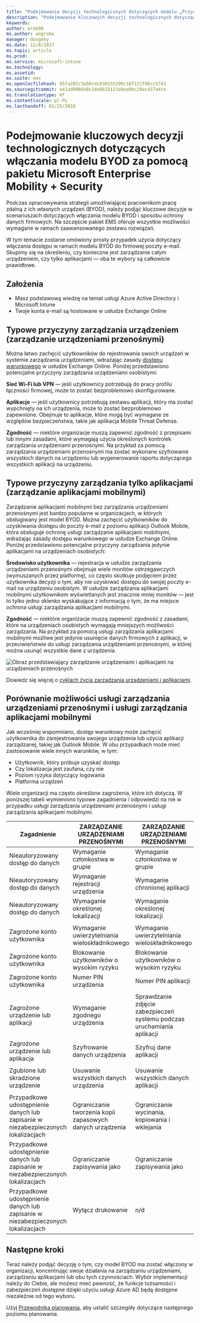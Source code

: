 ```yaml
---
title: "Podejmowanie decyzji technologicznych dotyczących modelu „Przynieś własne urządzenie” (BYOD, Bring Your Own Device) za pomocą pakietu EMS"
description: "Podejmowanie kluczowych decyzji technologicznych dotyczących włączania modelu BYOD i ochrony danych firmowych za pomocą pakietu Microsoft Enterprise Mobility + Security."
keywords: 
author: arob98
ms.author: angrobe
manager: dougeby
ms.date: 12/8/2017
ms.topic: article
ms.prod: 
ms.service: microsoft-intune
ms.technology: 
ms.assetid: 
ms.suite: ems
ms.openlocfilehash: 85fa202c3e80cdc830155299c16f121f96cc5742
ms.sourcegitcommit: a41ad9988a8c14e6b15123a9ea9bc29ac437a4ce
ms.translationtype: HT
ms.contentlocale: pl-PL
ms.lasthandoff: 01/25/2018
---
```

# <a name="technology-decisions-for-enabling-byod-with-microsoft-enterprise-mobility--security-ems"></a>Podejmowanie kluczowych decyzji technologicznych dotyczących włączania modelu BYOD za pomocą pakietu Microsoft Enterprise Mobility + Security

Podczas opracowywania strategii umożliwiającej pracownikom pracę zdalną z ich własnych urządzeń (BYOD), należy podjąć kluczowe decyzje w scenariuszach dotyczących włączania modelu BYOD i sposobu ochrony danych firmowych. Na szczęście pakiet EMS oferuje wszystkie możliwości wymagane w ramach zaawansowanego zestawu rozwiązań.  

W tym temacie zostanie omówiony prosty przypadek użycia dotyczący włączania dostępu w ramach modelu BYOD do firmowej poczty e-mail. Skupimy się na określeniu, czy konieczne jest zarządzanie całym urządzeniem, czy tylko aplikacjami — oba te wybory są całkowicie prawidłowe.

## <a name="assumptions"></a>Założenia
* Masz podstawową wiedzę na temat usługi Azure Active Directory i Microsoft Intune
* Twoje konta e-mail są hostowane w usłudze Exchange Online

## <a name="common-reasons-to-manage-the-device-mdm"></a>Typowe przyczyny zarządzania urządzeniem (zarządzanie urządzeniami przenośnymi)
Można łatwo zachęcić użytkowników do rejestrowania swoich urządzeń w systemie zarządzania urządzeniami, wdrażając zasady [dostępu warunkowego](https://docs.microsoft.com/azure/active-directory/active-directory-conditional-access-azure-portal) w usłudze Exchange Online. Poniżej przedstawiono potencjalne przyczyny zarządzania urządzeniami osobistymi:

**Sieć Wi-Fi lub VPN** — jeśli użytkownicy potrzebują do pracy profilu łączności firmowej, może to zostać bezproblemowo skonfigurowane.

**Aplikacje** — jeśli użytkownicy potrzebują zestawu aplikacji, który ma zostać wypchnięty na ich urządzenia, może to zostać bezproblemowo zapewnione. Obejmuje to aplikacje, które mogą być wymagane ze względów bezpieczeństwa, takie jak aplikacja Mobile Threat Defense.

**Zgodność** — niektóre organizacje muszą zapewnić zgodność z przepisami lub innymi zasadami, które wymagają użycia określonych kontrolek zarządzania urządzeniami przenośnymi. Na przykład za pomocą zarządzania urządzeniami przenośnymi ma zostać wykonane szyfrowanie wszystkich danych na urządzeniu lub wygenerowanie raportu dotyczącego wszystkich aplikacji na urządzeniu.

## <a name="common-reasons-to-only-manage-the-apps-mam"></a>Typowe przyczyny zarządzania tylko aplikacjami (zarządzanie aplikacjami mobilnymi)
Zarządzanie aplikacjami mobilnymi bez zarządzania urządzeniami przenośnymi jest bardzo popularne w organizacjach, w których obsługiwany jest model BYOD. Można zachęcić użytkowników do uzyskiwania dostępu do poczty e-mail z poziomu aplikacji Outlook Mobile, która obsługuje ochronę usługi zarządzanie aplikacjami mobilnymi, wdrażając zasady dostępu warunkowego w usłudze Exchange Online. Poniżej przedstawiono potencjalne przyczyny zarządzania jedynie aplikacjami na urządzeniach osobistych:

**Środowisko użytkownika** — rejestracja w usłudze zarządzania urządzeniami przenośnymi obejmuje wiele monitów ostrzegawczych (wymuszanych przez platformę), co często skutkuje podjęciem przez użytkownika decyzji o tym, aby nie uzyskiwać dostępu do swojej poczty e-mail na urządzeniu osobistym. W usłudze zarządzania aplikacjami mobilnymi użytkownikom wyświetlanych jest znacznie mniej monitów — jest to tylko jedno okienko wyskakujące z informacją o tym, że ma miejsce ochrona usługi zarządzania aplikacjami mobilnymi.

**Zgodność** — niektóre organizacje muszą zapewnić zgodność z zasadami, które na urządzeniach osobistych wymagają mniejszych możliwości zarządzania. Na przykład za pomocą usługi zarządzania aplikacjami mobilnymi możliwe jest jedynie usunięcie danych firmowych z aplikacji, w przeciwieństwie do usługi zarządzania urządzeniami przenośnymi, w której można usunąć wszystkie dane z urządzenia.

![Obraz przedstawiający zarządzanie urządzeniami i aplikacjami na urządzeniach przenośnych](./media/byod-app-device-mgmt.png)

Dowiedz się więcej o [cyklach życia zarządzania urządzeniami i aplikacjami](introduction-device-app-lifecycles.md).

## <a name="mdm-vs-mam-capability-comparison"></a>Porównanie możliwości usługi zarządzania urządzeniami przenośnymi i usługi zarządzania aplikacjami mobilnymi
Jak wcześniej wspomniano, dostęp warunkowy może zachęcić użytkownika do zarejestrowania swojego urządzenia lub użycia aplikacji zarządzanej, takiej jak Outlook Mobile. W obu przypadkach może mieć zastosowanie wiele innych warunków, w tym:

* Użytkownik, który próbuje uzyskać dostęp
* Czy lokalizacja jest zaufana, czy nie
*   Poziom ryzyka dotyczący logowania
* Platforma urządzeń

Wiele organizacji ma często określone zagrożenia, które ich dotyczą.  W poniższej tabeli wymieniono typowe zagadnienia i odpowiedzi na nie w przypadku usługi zarządzania urządzeniami przenośnymi i usługi zarządzania aplikacjami mobilnymi.

| Zagadnienie   |   ZARZĄDZANIE URZĄDZENIAMI PRZENOŚNYMI  |   ZARZĄDZANIE URZĄDZENIAMI PRZENOŚNYMI  |
|------------|--------|--------|
|Nieautoryzowany dostęp do danych | Wymaganie członkostwa w grupie | Wymaganie członkostwa w grupie |
|Nieautoryzowany dostęp do danych | Wymaganie rejestracji urządzenia | Wymaganie chronionej aplikacji |
|Nieautoryzowany dostęp do danych | Wymaganie określonej lokalizacji | Wymaganie określonej lokalizacji |
| | | |
|Zagrożone konto użytkownika| Wymaganie uwierzytelniania wieloskładnikowego | Wymaganie uwierzytelniania wieloskładnikowego|
|Zagrożone konto użytkownika | Blokowanie użytkowników o wysokim ryzyku | Blokowanie użytkowników o wysokim ryzyku |
|Zagrożone konto użytkownika | Numer PIN urządzenia | Numer PIN aplikacji |
| | | |
| Zagrożone urządzenie lub aplikacji | Wymaganie zgodnego urządzenia | Sprawdzanie zdjęcie zabezpieczeń systemu podczas uruchamiania aplikacji |
| Zagrożone urządzenie lub aplikacja | Szyfrowanie danych urządzenia | Szyfruj dane aplikacji |
| | | |
|Zgubione lub skradzione urządzenie | Usuwanie wszystkich danych urządzenia | Usuwanie wszystkich danych aplikacji|
| | | |
| Przypadkowe udostępnienie danych lub zapisanie w niezabezpieczonych lokalizacjach | Ograniczanie tworzenia kopii zapasowych danych urządzenia | Ograniczanie wycinania, kopiowania i wklejania|
| Przypadkowe udostępnienie danych lub zapisanie w niezabezpieczonych lokalizacjach | Ograniczanie zapisywania jako | Ograniczanie zapisywania jako |
|Przypadkowe udostępnienie danych lub zapisanie w niezabezpieczonych lokalizacjach | Wyłącz drukowanie | n/d|

## <a name="next-steps"></a>Następne kroki
Teraz należy podjąć decyzję o tym, czy model BYOD ma zostać włączony w organizacji, koncentrując swoje działania na zarządzaniu urządzeniami, zarządzaniu aplikacjami lub obu tych czynnościach. Wybór implementacji należy do Ciebie, ale możesz mieć pewność, że funkcje tożsamości i zabezpieczeń dostępne dzięki użyciu usługi Azure AD będą dostępne niezależnie od tego wyboru.

Użyj [Przewodnika planowania](planning-guide.md), aby ustalić szczegóły dotyczące następnego poziomu planowania.
